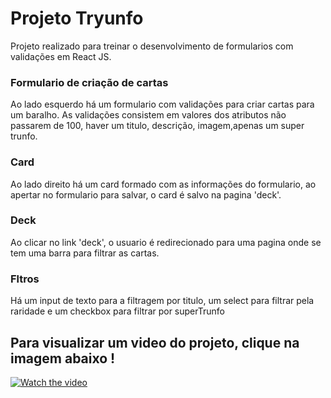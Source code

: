 # Projeto Tryunfo
Projeto realizado para treinar o desenvolvimento de formularios com validações em React JS.
### Formulario de criação de cartas
Ao lado esquerdo há um formulario com validações para criar cartas para um baralho. As validações consistem em valores dos atributos não passarem de 100, haver um titulo, descrição, imagem,apenas um super trunfo.
### Card
Ao lado direito há um card formado com as informações do formulario, ao apertar no formulario para salvar, o card é salvo na pagina 'deck'.
### Deck
Ao clicar no link 'deck', o usuario é redirecionado para uma pagina onde se tem uma barra para filtrar as cartas.
### Fltros 
Há um input de texto para a filtragem por titulo, um select para filtrar pela raridade e um checkbox para filtrar por superTrunfo
## Para visualizar um video do projeto, clique na imagem abaixo !
[![Watch the video](https://encrypted-tbn0.gstatic.com/images?q=tbn:ANd9GcTvX7XjW8SbO7M8RFY41EYr8WtFq9QouZ7L5A&usqp=CAU)](https://www.youtube.com/watch?v=04RzZI67N6M)
